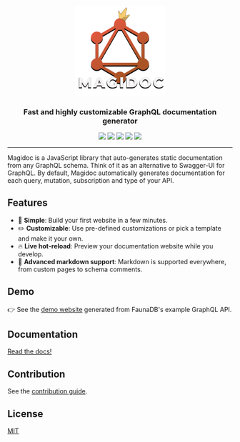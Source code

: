 <p align="center">
  <img width="40%" src="./logo/logo_full.png">
</p>


<h3 align="center">Fast and highly customizable GraphQL documentation generator </h3>


<p align="center">
  <img src="https://img.shields.io/npm/v/@magidoc/cli" />
  <img src="https://img.shields.io/github/workflow/status/magidoc-org/magidoc/Build%20and%20tests/main" />
  <img src="https://img.shields.io/github/license/magidoc-org/magidoc" />
  <img src="https://img.shields.io/node/v/@magidoc/cli" />
  <img src="https://img.shields.io/codecov/c/github/magidoc-org/magidoc?label=coverage" />
</p>
  
---

Magidoc is a JavaScript library that auto-generates static documentation from any GraphQL schema. Think of it as an alternative to Swagger-UI for GraphQL. By default, Magidoc automatically generates documentation for each query, mutation, subscription and type of your API. 

## Features

- 🏁 **Simple**: Build your first website in a few minutes.
- ✏️ **Customizable**: Use pre-defined customizations or pick a template and make it your own.
- 🔥 **Live hot-reload**: Preview your documentation website while you develop.
- 📝 **Advanced markdown support**: Markdown is supported everywhere, from custom pages to schema comments.

## Demo

👉 See the [demo website](https://magidoc-carbon-multi-page.netlify.app) generated from FaunaDB's example GraphQL API.

## Documentation

[Read the docs!](https://magidoc-org.github.io/magidoc/introduction/welcome)

## Contribution
See the [contribution guide](./CONTRIBUTING.md).

## License
[MIT](./LICENSE)
